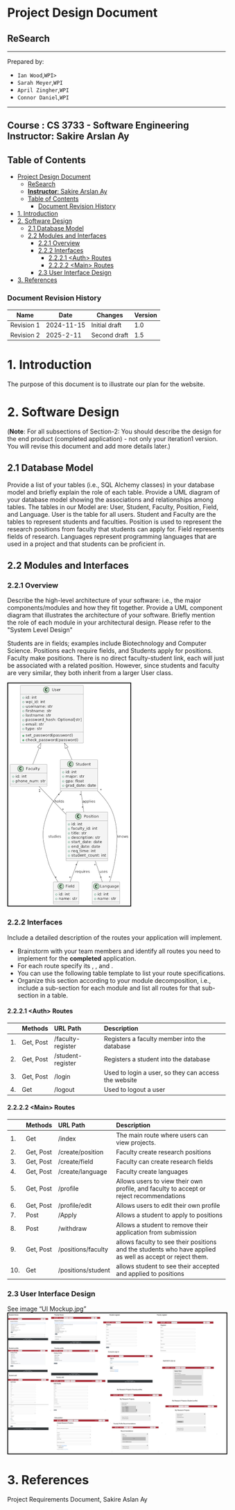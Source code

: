 # Project Design Document
## ReSearch
--------
Prepared by:
* `Ian Wood`,`WPI>`
* `Sarah Meyer`,`WPI`
* `April Zingher`,`WPI`
* `Connor Daniel`,`WPI`
---
**Course** : CS 3733 - Software Engineering
**Instructor**: Sakire Arslan Ay
---
## Table of Contents
- [Project Design Document](#project-design-document)
  - [ReSearch](#research)
  - [**Instructor**: Sakire Arslan Ay](#instructor-sakire-arslan-ay)
  - [Table of Contents](#table-of-contents)
    - [Document Revision History](#document-revision-history)
- [1. Introduction](#1-introduction)
- [2. Software Design](#2-software-design)
  - [2.1 Database Model](#21-database-model)
  - [2.2 Modules and Interfaces](#22-modules-and-interfaces)
    - [2.2.1 Overview](#221-overview)
    - [2.2.2 Interfaces](#222-interfaces)
      - [2.2.2.1 \<Auth\> Routes](#2221-auth-routes)
      - [2.2.2.2 \<Main\> Routes](#2222-main-routes)
    - [2.3 User Interface Design](#23-user-interface-design)
- [3. References](#3-references)
### Document Revision History
| Name | Date | Changes | Version |
| ------ | ------ | --------- | --------- |
|Revision 1 |2024-11-15 |Initial draft | 1.0 |
|Revision 2 |2025-2-11 | Second draft | 1.5 |


# 1. Introduction
The purpose of this document is to illustrate our plan for the website.

# 2. Software Design
(**Note**: For all subsections of Section-2: You should describe
the design for the end product (completed application) - not only
your iteration1 version. You will revise this document and add
more details later.)

## 2.1 Database Model
Provide a list of your tables (i.e., SQL Alchemy classes) in your
database model and briefly explain the role of each table.
Provide a UML diagram of your database model showing the
associations and relationships among tables.
The tables in our Model are: User, Student, Faculty, Position, Field, and Language. User is the table for all users. Student and Faculty are the tables to represent students and faculties. Position is used to represent the research positions from faculty that students can apply for. Field represents fields of research. Languages represent programming languages that are used in a project and that students can be proficient in.

## 2.2 Modules and Interfaces
### 2.2.1 Overview
Describe the high-level architecture of your software: i.e., the
major components/modules and how they fit together. Provide a UML
component diagram that illustrates the architecture of your
software. Briefly mention the role of each module in your
architectural design. Please refer to the "System Level Design"

Students are in fields; examples include Biotechnology and Computer Science. Positions each require fields, and Students apply for positions. Faculty make positions. There is no direct faculty-student link, each will just be associated with a related position. However, since students and faculty are very similar, they both inherit from a larger User class.

<kbd>
      <img src="images/uml_diagram.png"  border="2">
  </kbd>

### 2.2.2 Interfaces
Include a detailed description of the routes your application
will implement.
* Brainstorm with your team members and identify all routes you
need to implement for the **completed** application.
* For each route specify its , , and .
* You can use the following table template to list your route
specifications.
* Organize this section according to your module decomposition,
i.e., include a sub-section for each module and list all routes
for that sub-section in a table.
#### 2.2.2.1 \<Auth> Routes
| | Methods | URL Path | Description |
|:--|:------------------|:-----------|:-------------|
|1. |Get, Post |/faculty-register |Registers a faculty member into the database |
|2. |Get, Post |/student-register |Registers a student into the database |
|3. |Get, Post |/login |Used to login a user, so they can access the website |
|4. |Get |/logout |Used to logout a user |

#### 2.2.2.2 \<Main> Routes
| | Methods | URL Path | Description |
|:--|:------------------|:-----------|:-------------|
|1. | Get|/index |The main route where users can view projects. |
|2. |Get, Post |/create/position |Faculty create research positions |
|3. |Get, Post |/create/field |Faculty can create research fields |
|4. |Get, Post |/create/language |Faculty create languages |
|5. |Get, Post |/profile |Allows users to view their own profile, and faculty to accept or reject recommendations |
|6. |Get, Post |/profile/edit |Allows users to edit their own profile |
|7. |Post |/Apply |Allows a student to apply to positions |
|8. |Post |/withdraw | Allows a student to remove their application from submission|
|9. |Get, Post |/positions/faculty | allows faculty to see their positions and the students who have applied as well as accept or reject them.|
|10. |Get |/positions/student |allows student to see their accepted and applied to positions |

### 2.3 User Interface Design

See image “UI Mockup.jpg”
<kbd>
      <img src="images/UI Mockup.jpg"  border="2">
  </kbd>

# 3. References
Project Requirements Document, Sakire Aslan Ay
